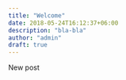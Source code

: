 ```yaml
---
title: "Welcome"
date: 2018-05-24T16:12:37+06:00
description: "bla-bla"
author: "admin"
draft: true
---
```


New post
